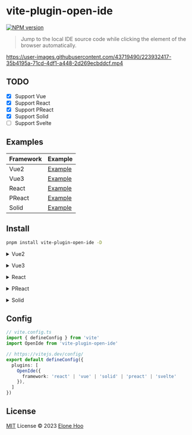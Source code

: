 # vite-plugin-open-ide

[![NPM version](https://img.shields.io/npm/v/vite-plugin-open-ide?color=a1b858&label=)](https://www.npmjs.com/package/vite-plugin-open-ide)

> Jump to the local IDE source code while clicking the element of the browser automatically.

https://user-images.githubusercontent.com/43719490/223932417-35b4195a-71cd-4df1-a448-2d269ecbddcf.mp4

## TODO

- [x] Support Vue
- [x] Support React
- [x] Support PReact
- [x] Support Solid
- [ ] Support Svelte

## Examples

| Framework | Example |
| --- | --- |
| Vue2 | [Example](./playground/vue2)|
| Vue3 | [Example](./playground/vue3)|
| React | [Example](./playground/react)|
| PReact | [Example](./playground/preact)|
| Solid | [Example](./playground/solid)|

## Install

```bash
pnpm install vite-plugin-open-ide -D
```

<details>
<summary>Vue2</summary><br>

```ts
// vite.config.ts
import { defineConfig } from 'vite'
import Vue from '@vitejs/plugin-vue2'
import OpenIde from 'vite-plugin-open-ide'

// https://vitejs.dev/config/
export default defineConfig({
  plugins: [
    Vue(),
    OpenIde({
      framework:'vue'
    }),
  ],
})

```

<br></details>

<details>
<summary>Vue3</summary><br>

```ts
// vite.config.ts
import { defineConfig } from 'vite'
import Vue from '@vitejs/plugin-vue'
import OpenIde from 'vite-plugin-open-ide'

// https://vitejs.dev/config/
export default defineConfig({
  plugins: [
    Vue(),
    OpenIde({
      framework:'vue'
    }),
  ],
})
```

<br></details>

<details>
<summary>React</summary><br>

```ts
// vite.config.ts
import { defineConfig } from 'vite'
import React from '@vitejs/plugin-react'
import OpenIde from 'vite-plugin-open-ide'

// https://vitejs.dev/config/
export default defineConfig({
  plugins: [
    React(),
    OpenIde({
      framework:'react'
    }),
  ],
})

```

<br></details>

<details>
<summary>PReact</summary><br>

```ts
// vite.config.ts
import { defineConfig } from 'vite'
import Preact from '@preact/preset-vite'
import OpenIde from 'vite-plugin-open-ide'

// https://vitejs.dev/config/
export default defineConfig({
  plugins: [
    Preact(),
    OpenIde({
      framework:'preact'
    }),
  ],
})
```

<br></details>

<details>
<summary>Solid</summary><br>

```ts
// vite.config.ts
import { defineConfig } from 'vite';
import SolidPlugin from 'vite-plugin-solid';
import OpenIde from 'vite-plugin-open-ide'

export default defineConfig({
  plugins: [
    SolidPlugin(),
    OpenIde({
      framework:'solid'
    }),
  ],
  build: {
    target: 'esnext',
  },
})
```

<br></details>

## Config

```ts
// vite.config.ts
import { defineConfig } from 'vite'
import OpenIde from 'vite-plugin-open-ide'

// https://vitejs.dev/config/
export default defineConfig({
  plugins: [
    OpenIde({
      framework: 'react' | 'vue' | 'solid' | 'preact' | 'svelte'
    }),
  ]
})
```

## License

[MIT](./LICENSE) License © 2023 [Elone Hoo](https://github.com/elonehoo)
